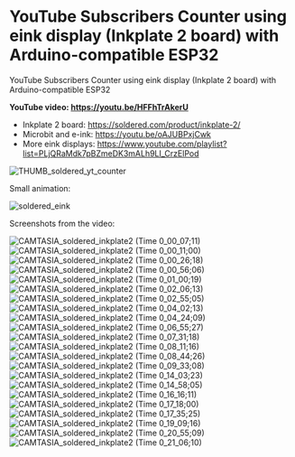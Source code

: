 # YouTube Subscribers Counter using eink display (Inkplate 2 board) with Arduino-compatible ESP32
YouTube Subscribers Counter using eink display (Inkplate 2 board) with Arduino-compatible ESP32

**YouTube video: https://youtu.be/HFFhTrAkerU**

- Inkplate 2 board: https://soldered.com/product/inkplate-2/
- Microbit and e-ink: https://youtu.be/oAJUBPxjCwk
- More eink displays: https://www.youtube.com/playlist?list=PLjQRaMdk7pBZmeDK3mALh9LI_CrzElPod


![THUMB_soldered_yt_counter](https://github.com/upiir/arduino_youtube_sub_counter/assets/117754156/9a5d0be5-3931-4751-b55d-8aff6d57df3d)




Small animation:

![soldered_eink](https://github.com/upiir/arduino_youtube_sub_counter/assets/117754156/201e701d-ccb8-4450-9559-bb97a03758d3)


Screenshots from the video:

![CAMTASIA_soldered_inkplate2 (Time 0_00_07;11)](https://github.com/upiir/arduino_youtube_sub_counter/assets/117754156/8b736181-2948-4c87-8948-c0ed3b54a5e0)
![CAMTASIA_soldered_inkplate2 (Time 0_00_11;00)](https://github.com/upiir/arduino_youtube_sub_counter/assets/117754156/645f8c9f-b007-4273-b7e7-54d8a2608a85)
![CAMTASIA_soldered_inkplate2 (Time 0_00_26;18)](https://github.com/upiir/arduino_youtube_sub_counter/assets/117754156/baf46c32-2790-4aea-8c12-1d176190d807)
![CAMTASIA_soldered_inkplate2 (Time 0_00_56;06)](https://github.com/upiir/arduino_youtube_sub_counter/assets/117754156/68982655-6efb-4859-85bb-ff58df23258b)
![CAMTASIA_soldered_inkplate2 (Time 0_01_00;19)](https://github.com/upiir/arduino_youtube_sub_counter/assets/117754156/85187ed2-7491-4a86-acd0-4f5d4cff8d9b)
![CAMTASIA_soldered_inkplate2 (Time 0_02_06;13)](https://github.com/upiir/arduino_youtube_sub_counter/assets/117754156/53849dd8-26aa-49ac-916b-464e56d942b4)
![CAMTASIA_soldered_inkplate2 (Time 0_02_55;05)](https://github.com/upiir/arduino_youtube_sub_counter/assets/117754156/3616abf0-bfa3-4d0e-9143-5edbd817157e)
![CAMTASIA_soldered_inkplate2 (Time 0_04_02;13)](https://github.com/upiir/arduino_youtube_sub_counter/assets/117754156/658c0c26-b692-496d-bf7f-9e6892b3210a)
![CAMTASIA_soldered_inkplate2 (Time 0_04_24;09)](https://github.com/upiir/arduino_youtube_sub_counter/assets/117754156/4fa2358c-3149-4379-8894-838ad7052e43)
![CAMTASIA_soldered_inkplate2 (Time 0_06_55;27)](https://github.com/upiir/arduino_youtube_sub_counter/assets/117754156/e17b9b80-e3e9-488b-8577-73817cae678f)
![CAMTASIA_soldered_inkplate2 (Time 0_07_31;18)](https://github.com/upiir/arduino_youtube_sub_counter/assets/117754156/ecd54da5-6375-4682-9e7d-04e69b6db3d4)
![CAMTASIA_soldered_inkplate2 (Time 0_08_11;16)](https://github.com/upiir/arduino_youtube_sub_counter/assets/117754156/b7d711d2-a496-4b2b-a820-551660116c2d)
![CAMTASIA_soldered_inkplate2 (Time 0_08_44;26)](https://github.com/upiir/arduino_youtube_sub_counter/assets/117754156/520f85dc-b2e1-452d-87aa-2dd8b531995e)
![CAMTASIA_soldered_inkplate2 (Time 0_09_33;08)](https://github.com/upiir/arduino_youtube_sub_counter/assets/117754156/337b3b75-4a66-4644-9cd3-622a50c92648)
![CAMTASIA_soldered_inkplate2 (Time 0_14_03;23)](https://github.com/upiir/arduino_youtube_sub_counter/assets/117754156/f60ca48a-de12-41de-97af-df8044985c45)
![CAMTASIA_soldered_inkplate2 (Time 0_14_58;05)](https://github.com/upiir/arduino_youtube_sub_counter/assets/117754156/9b0c357e-bd15-4b02-a747-229df376f7ac)
![CAMTASIA_soldered_inkplate2 (Time 0_16_16;11)](https://github.com/upiir/arduino_youtube_sub_counter/assets/117754156/31bd457b-9f13-4f1a-8e9e-2d3e178351df)
![CAMTASIA_soldered_inkplate2 (Time 0_17_18;00)](https://github.com/upiir/arduino_youtube_sub_counter/assets/117754156/210f341e-cad5-4f66-8f9e-230c80d36f4e)
![CAMTASIA_soldered_inkplate2 (Time 0_17_35;25)](https://github.com/upiir/arduino_youtube_sub_counter/assets/117754156/0f58b489-51f1-4570-848d-bbab242cc262)
![CAMTASIA_soldered_inkplate2 (Time 0_19_09;16)](https://github.com/upiir/arduino_youtube_sub_counter/assets/117754156/80ff0e61-3377-4c16-b4a7-1df9da4230e6)
![CAMTASIA_soldered_inkplate2 (Time 0_20_55;09)](https://github.com/upiir/arduino_youtube_sub_counter/assets/117754156/c52c9c5a-1f5c-4d18-8959-d70e11e12b49)
![CAMTASIA_soldered_inkplate2 (Time 0_21_06;10)](https://github.com/upiir/arduino_youtube_sub_counter/assets/117754156/1dda29cb-9ac0-47e3-83eb-ecd47c0fa4d0)

